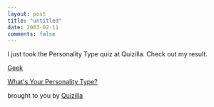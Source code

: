 ```yaml
---
layout: post
title: "untitled"
date: 2003-02-11
comments: false
---
```

I just took the Personality Type quiz at Quizilla. Check out my result.




[Geek][0]




[What's Your Personality Type?][1]




brought to you by [Quizilla][2]



[0]: http://images.quizilla.com/1034037974_nalitygeek.jpg
[1]: http://quizilla.com/users/theandrea/quizzes/What's%20Your%20Personality%20Type%3F/
[2]: http://quizilla.com
